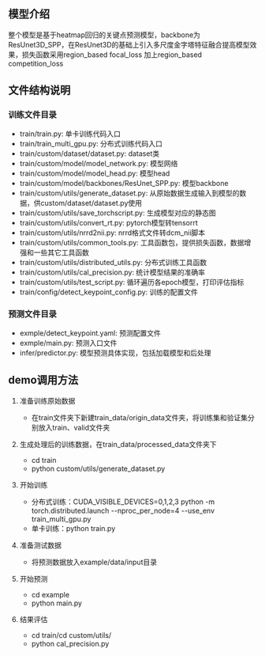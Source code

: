 ## 模型介绍

整个模型是基于heatmap回归的关键点预测模型，backbone为ResUnet3D_SPP，在ResUnet3D的基础上引入多尺度金字塔特征融合提高模型效果，损失函数采用region_based focal_loss 加上region_based competition_loss

## 文件结构说明

### 训练文件目录

- train/train.py: 单卡训练代码入口
- train/train_multi_gpu.py: 分布式训练代码入口
- train/custom/dataset/dataset.py: dataset类
- train/custom/model/model_network.py: 模型网络
- train/custom/model/model_head.py: 模型head
- train/custom/model/backbones/ResUnet_SPP.py:  模型backbone
- train/custom/utils/generate_dataset.py: 从原始数据生成输入到模型的数据，供custom/dataset/dataset.py使用
- train/custom/utils/save_torchscript.py: 生成模型对应的静态图
- train/custom/utils/convert_rt.py: pytorch模型转tensorrt
- train/custom/utils/nrrd2nii.py: nrrd格式文件转dcm_nii脚本
- train/custom/utils/common_tools.py: 工具函数包，提供损失函数，数据增强和一些其它工具函数
- train/custom/utils/distributed_utils.py: 分布式训练工具函数
- train/custom/utils/cal_precision.py: 统计模型结果的准确率
- train/custom/utils/test_script.py: 循环遍历各epoch模型，打印评估指标
- train/config/detect_keypoint_config.py: 训练的配置文件

### 预测文件目录

* exmple/detect_keypoint.yaml: 预测配置文件
* exmple/main.py: 预测入口文件
* infer/predictor.py: 模型预测具体实现，包括加载模型和后处理

## demo调用方法

1. 准备训练原始数据

   * 在train文件夹下新建train_data/origin_data文件夹，将训练集和验证集分别放入train、valid文件夹
2. 生成处理后的训练数据，在train_data/processed_data文件夹下

   * cd train
   * python custom/utils/generate_dataset.py
3. 开始训练

   * 分布式训练：CUDA_VISIBLE_DEVICES=0,1,2,3 python -m torch.distributed.launch --nproc_per_node=4 --use_env train_multi_gpu.py
   * 单卡训练：python train.py
4. 准备测试数据

   * 将预测数据放入example/data/input目录
5. 开始预测

   * cd example
   * python main.py
6. 结果评估

   * cd train/cd custom/utils/
   * python cal_precision.py
